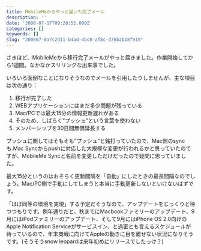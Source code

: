 ```yaml
---
title: MobileMeからやっと届いた完了メール
description: ''
date: '2008-07-17T09:28:51.000Z'
categories: []
keywords: []
slug: "200807-0a7c2d11-b4ad-4bc0-af8c-d76b2b18f919"
---
```

さきほど、MobileMeから移行完了メールがやっと届きました。作業開始してから1週間。なかなかスリリングな出来事でした。

いろいろ面倒なことになりそうなのでメールを引用したりしませんが、主な項目は次の通り：

1.  移行が完了した
2.  WEBアプリケーションにはまだ多少問題が残っている
3.  Mac/PCでは最大15分の情報更新遅れがある
4.  そのため、しばらく”プッシュ”という言葉を使わない
5.  メンバーシップを30日間無償延長する

プッシュに関してはそもそも”プッシュ”と銘打っていたので、Mac側のsyncも.Mac Syncからpushに対応した大規模な変更が行われるかと思っていたのですが、MobileMe Syncと名前を変更しただけだったので疑問に思っていました。

最大15分というのはおそらく更新間隔を「自動」にしたときの最長間隔なのでしょう。Mac/PC側で手動にしてしまうと本当に手動更新しないといけないはずです。

「ほぼ同等の環境を実現」する予定だそうなので、アップデートをじっくりと待つつもりです。例年通りだと、秋までにMacbookファミリーのアップデート、9月にはiPodファミリーのアップデート、そして9月にはiPhone OS 2.0向けのApple Notification Serviceがサービスイン、と過密とも言えるスケジュールが待っているので、年末商戦に向けてAppleの動きに目を離せない状況になりそうです。(そうそうsnow leopardは来年初めにリリースでしたっけ？)